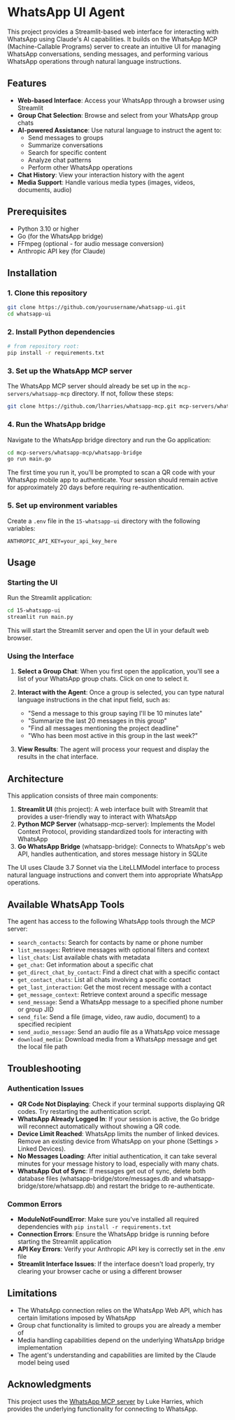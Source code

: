 # WhatsApp UI Agent

This project provides a Streamlit-based web interface for interacting with WhatsApp using Claude's AI capabilities. It builds on the WhatsApp MCP (Machine-Callable Programs) server to create an intuitive UI for managing WhatsApp conversations, sending messages, and performing various WhatsApp operations through natural language instructions.

## Features

- **Web-based Interface**: Access your WhatsApp through a browser using Streamlit
- **Group Chat Selection**: Browse and select from your WhatsApp group chats
- **AI-powered Assistance**: Use natural language to instruct the agent to:
  - Send messages to groups
  - Summarize conversations
  - Search for specific content
  - Analyze chat patterns
  - Perform other WhatsApp operations
- **Chat History**: View your interaction history with the agent
- **Media Support**: Handle various media types (images, videos, documents, audio)

## Prerequisites

- Python 3.10 or higher
- Go (for the WhatsApp bridge)
- FFmpeg (optional - for audio message conversion)
- Anthropic API key (for Claude)

## Installation

### 1. Clone this repository

```bash
git clone https://github.com/yourusername/whatsapp-ui.git
cd whatsapp-ui
```

### 2. Install Python dependencies

```bash
# from repository root:
pip install -r requirements.txt
```

### 3. Set up the WhatsApp MCP server

The WhatsApp MCP server should already be set up in the `mcp-servers/whatsapp-mcp` directory. If not, follow these steps:

```bash
git clone https://github.com/lharries/whatsapp-mcp.git mcp-servers/whatsapp-mcp
```

### 4. Run the WhatsApp bridge

Navigate to the WhatsApp bridge directory and run the Go application:

```bash
cd mcp-servers/whatsapp-mcp/whatsapp-bridge
go run main.go
```

The first time you run it, you'll be prompted to scan a QR code with your WhatsApp mobile app to authenticate. Your session should remain active for approximately 20 days before requiring re-authentication.

### 5. Set up environment variables

Create a `.env` file in the `15-whatsapp-ui` directory with the following variables:

```
ANTHROPIC_API_KEY=your_api_key_here
```

## Usage

### Starting the UI

Run the Streamlit application:

```bash
cd 15-whatsapp-ui
streamlit run main.py
```

This will start the Streamlit server and open the UI in your default web browser.

### Using the Interface

1. **Select a Group Chat**: When you first open the application, you'll see a list of your WhatsApp group chats. Click on one to select it.

2. **Interact with the Agent**: Once a group is selected, you can type natural language instructions in the chat input field, such as:
   - "Send a message to this group saying I'll be 10 minutes late"
   - "Summarize the last 20 messages in this group"
   - "Find all messages mentioning the project deadline"
   - "Who has been most active in this group in the last week?"

3. **View Results**: The agent will process your request and display the results in the chat interface.

## Architecture

This application consists of three main components:

1. **Streamlit UI** (this project): A web interface built with Streamlit that provides a user-friendly way to interact with WhatsApp
2. **Python MCP Server** (whatsapp-mcp-server): Implements the Model Context Protocol, providing standardized tools for interacting with WhatsApp
3. **Go WhatsApp Bridge** (whatsapp-bridge): Connects to WhatsApp's web API, handles authentication, and stores message history in SQLite

The UI uses Claude 3.7 Sonnet via the LiteLLMModel interface to process natural language instructions and convert them into appropriate WhatsApp operations.

## Available WhatsApp Tools

The agent has access to the following WhatsApp tools through the MCP server:

- `search_contacts`: Search for contacts by name or phone number
- `list_messages`: Retrieve messages with optional filters and context
- `list_chats`: List available chats with metadata
- `get_chat`: Get information about a specific chat
- `get_direct_chat_by_contact`: Find a direct chat with a specific contact
- `get_contact_chats`: List all chats involving a specific contact
- `get_last_interaction`: Get the most recent message with a contact
- `get_message_context`: Retrieve context around a specific message
- `send_message`: Send a WhatsApp message to a specified phone number or group JID
- `send_file`: Send a file (image, video, raw audio, document) to a specified recipient
- `send_audio_message`: Send an audio file as a WhatsApp voice message
- `download_media`: Download media from a WhatsApp message and get the local file path

## Troubleshooting

### Authentication Issues

- **QR Code Not Displaying**: Check if your terminal supports displaying QR codes. Try restarting the authentication script.
- **WhatsApp Already Logged In**: If your session is active, the Go bridge will reconnect automatically without showing a QR code.
- **Device Limit Reached**: WhatsApp limits the number of linked devices. Remove an existing device from WhatsApp on your phone (Settings > Linked Devices).
- **No Messages Loading**: After initial authentication, it can take several minutes for your message history to load, especially with many chats.
- **WhatsApp Out of Sync**: If messages get out of sync, delete both database files (whatsapp-bridge/store/messages.db and whatsapp-bridge/store/whatsapp.db) and restart the bridge to re-authenticate.

### Common Errors

- **ModuleNotFoundError**: Make sure you've installed all required dependencies with `pip install -r requirements.txt`
- **Connection Errors**: Ensure the WhatsApp bridge is running before starting the Streamlit application
- **API Key Errors**: Verify your Anthropic API key is correctly set in the .env file
- **Streamlit Interface Issues**: If the interface doesn't load properly, try clearing your browser cache or using a different browser

## Limitations

- The WhatsApp connection relies on the WhatsApp Web API, which has certain limitations imposed by WhatsApp
- Group chat functionality is limited to groups you are already a member of
- Media handling capabilities depend on the underlying WhatsApp bridge implementation
- The agent's understanding and capabilities are limited by the Claude model being used

## Acknowledgments

This project uses the [WhatsApp MCP server](https://github.com/lharries/whatsapp-mcp) by Luke Harries, which provides the underlying functionality for connecting to WhatsApp.
